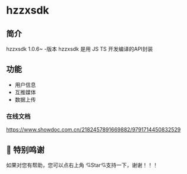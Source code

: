 # hzzxsdk

## 简介
hzzxsdk 1.0.6~ -版本
hzzxsdk 是用 JS TS 开发编译的API封装


## 功能
* 用户信息
* 互推媒体
* 数据上传

### 在线文档
https://www.showdoc.com.cn/2182457891669882/9791714450832529



## 💐 特别鸣谢


如果对您有帮助，您可以点右上角 💘Star💘支持一下，谢谢！！！

